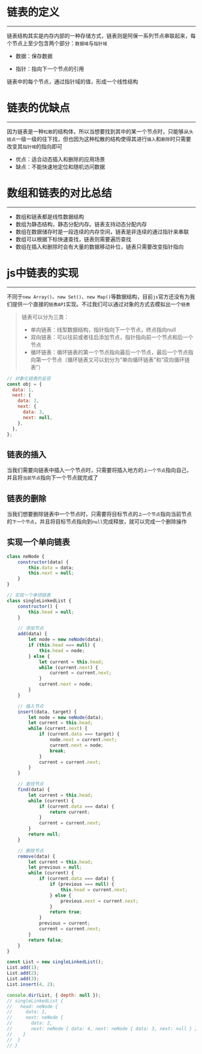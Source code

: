 # 链表的定义

---

链表结构其实是内存内部的一种存储方式，链表则是阿保一系列节点串联起来，每个节点上至少包含两个部分：`数据域`与`指针域`

+ 数据：保存数据

+ 指针：指向下一个节点的引用

链表中的每个节点，通过指针域的值，形成一个线性结构

# 链表的优缺点

---

因为链表是一种`松散`的结构体，所以当想要找到其中的某一个节点时，只能够从`头结点`一级一级的往下找，但也因为这种松散的结构使得其进行`插入`和`删除`时只需要改变其`指针域`的指向即可

+ 优点：适合动态插入和删除的应用场景
+ 缺点：不能快速地定位和随机访问数据

# 数组和链表的对比总结

---

+ 数组和链表都是线性数据结构
+ 数组为静态结构，静态分配内存。链表支持动态分配内存
+ 数组在数据储存时是一段连续的内存空间，链表是非连续的通过指针来串联
+ 数组可以根据下标快速查找，链表则需要遍历查找
+ 数组在插入和删除时会有大量的数据移动补位，链表只需要改变指针指向

# js中链表的实现

---

不同于`new Array()`、`new Set()`、`new Map()`等数据结构，目前`js`官方还没有为我们提供一个直接的`链表API`实现。不过我们可以通过对象的方式去模拟出一个`链表`

> 链表可以分为三类：
>
> - 单向链表：线型数据结构，指针指向下一个节点，终点指向null
> - 双向链表：可以往前或者往后添加节点，指针指向前一个节点和后一个节点
> - 循环链表：循环链表的第一个节点指向最后一个节点，最后一个节点指向第一个节点（循环链表又可以划分为“单向循环链表”和“双向循环链表”）

```js
// 对象化链表的呈现
const obj = {
  data: 1,
  next: {
    data: 2,
    next: {
      data: 3,
      next: null,
    },
  },
};
```

## 链表的插入

当我们需要向链表中插入一个节点时，只需要将插入地方的`上一个节点`指向自己，并且将`当前节点`指向下一个节点就完成了

## 链表的删除

当我们想要删除链表中一个节点时，只需要将目标节点的`上一个节点`指向当前节点的`下一个节点`，并且将目标节点指向到`null`完成释放，就可以完成一个删除操作

## 实现一个单向链表

```js
class neNode {
    constructor(data) {
        this.data = data;
        this.next = null;
    }
}

// 实现一个单项链表
class singleLinkedList {
    constructor() {
        this.head = null;
    }

    // 添加节点
    add(data) {
        let node = new neNode(data);
        if (this.head === null) {
            this.head = node;
        } else {
            let current = this.head;
            while (current.next) {
                current = current.next;
            }
            current.next = node;
        }
    }

    // 插入节点
    insert(data, target) {
        let node = new neNode(data);
        let current = this.head;
        while (current.next) {
            if (current.data === target) {
                node.next = current.next;
                current.next = node;
                break;
            }
            current = current.next;
        }
    }

    // 查找节点
    find(data) {
        let current = this.head;
        while (current) {
            if (current.data === data) {
                return current;
            }
            current = current.next;
        }
        return null;
    }

    // 删除节点
    remove(data) {
        let current = this.head;
        let previous = null;
        while (current) {
            if (current.data === data) {
                if (previous === null) {
                    this.head = current.next;
                } else {
                    previous.next = current.next;
                }
                return true;
            }
            previous = current;
            current = current.next;
        }
        return false;
    }
}

const List = new singleLinkedList();
List.add(1);
List.add(2);
List.add(3);
List.insert(4, 2);

console.dir(List, { depth: null });
// singleLinkedList {
//   head: neNode {
//     data: 1,
//     next: neNode {
//       data: 2,
//       next: neNode { data: 4, next: neNode { data: 3, next: null } }
//    }
//  }
// }
```

 
